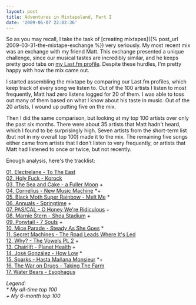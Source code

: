 ```yaml
---
layout: post
title: Adventures in Mixtapeland, Part I
date: '2009-06-07 22:02:36'
---
```



So as you may recall, I take the task of [creating mixtapes]({% post_url 2009-03-31-the-mixtape-exchange %}) very seriously. My most recent mix was an exchange with my friend Matt. This exchange presented a unique challenge, since our musical tastes are incredibly similar, and he keeps pretty good tabs on [my Last.fm profile](http://www.last.fm/user/capzloc). Despite these hurdles, I'm pretty happy with how the mix came out.

I started assembling the mixtape by comparing our Last.fm profiles, which keep track of every song we listen to. Out of the 100 artists I listen to most frequently, Matt had zero listens logged for 20 of them. I was able to toss out many of them based on what I know about his taste in music. Out of the 20 artists, I wound up putting five on the mix.

Then I did the same comparison, but looking at my top 100 artists over only the past six months. There were about 35 artists that Matt hadn't heard, which I found to be surprisingly high. Seven artists from the short-term list (but not in my overall top 100) made it to the mix. The remaining five songs either came from artists that I don't listen to very frequently, or artists that Matt had listened to once or twice, but not recently.

Enough analysis, here's the tracklist:

[01. Electrelane - To The East](http://www.myspace.com/electrelane)  
[02. Holy Fuck - Korock](http://www.myspace.com/holyfuck)  
[03. The Sea and Cake - a Fuller Moon](http://www.myspace.com/seaandcake) +  
[04. Cornelius - New Music Machine](http://www.myspace.com/corneliusofficial) *+  
[05. Black Moth Super Rainbow - Melt Me](http://www.myspace.com/blackmothsuperrainbow) *  
[06. Annuals - Springtime](http://www.myspace.com/annuals) +  
[07. PAS/CAL - O Honey We're Ridiculous](http://www.myspace.com/pascalgoespop) +  
[08. Marnie Stern - Shea Stadium](http://www.myspace.com/marniestern1) +  
[09. Ponytail - 7 Souls](http://profile.myspace.com/index.cfm?fuseaction=user.viewprofile&friendid=16155773) +  
[10. Mice Parade - Steady As She Goes](http://www.myspace.com/miceparadeband) *  
[11. Secret Machines - The Road Leads Where It's Led](http://www.myspace.com/secretmachines)  
[12. Why? - The Vowels Pt. 2](http://www.myspace.com/whyanticon) +  
[13. Chairlift - Planet Health](http://www.myspace.com/chairlift) +  
[14. José González - How Low](http://www.myspace.com/josegonzalez) *  
[15. Sparks - Hasta Mañana Monsieur](http://www.myspace.com/allsparks) *+  
[16. The War on Drugs - Taking The Farm](http://profile.myspace.com/index.cfm?fuseaction=user.viewprofile&friendid=6150782)  
[17. Water Bears - Esophagus](http://www.myspace.com/waterbears)

<address>Legend:</address><address>* My all-time top 100</address><address>+ My 6-month top 100</address>
